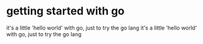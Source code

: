 # getting started with go
it's a little 'hello world' with go, just to try the go lang it's a little 'hello world' with go, just to try the go lang
